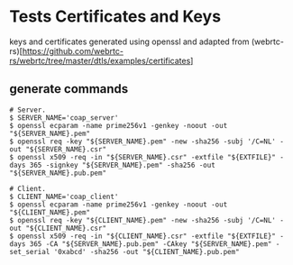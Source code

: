 # Tests Certificates and Keys
keys and certificates generated using openssl and adapted from (webrtc-rs)[https://github.com/webrtc-rs/webrtc/tree/master/dtls/examples/certificates]

## generate commands
```shell
# Server.
$ SERVER_NAME='coap_server'
$ openssl ecparam -name prime256v1 -genkey -noout -out "${SERVER_NAME}.pem"
$ openssl req -key "${SERVER_NAME}.pem" -new -sha256 -subj '/C=NL' -out "${SERVER_NAME}.csr"
$ openssl x509 -req -in "${SERVER_NAME}.csr" -extfile "${EXTFILE}" -days 365 -signkey "${SERVER_NAME}.pem" -sha256 -out "${SERVER_NAME}.pub.pem"

# Client.
$ CLIENT_NAME='coap_client'
$ openssl ecparam -name prime256v1 -genkey -noout -out "${CLIENT_NAME}.pem"
$ openssl req -key "${CLIENT_NAME}.pem" -new -sha256 -subj '/C=NL' -out "${CLIENT_NAME}.csr"
$ openssl x509 -req -in "${CLIENT_NAME}.csr" -extfile "${EXTFILE}" -days 365 -CA "${SERVER_NAME}.pub.pem" -CAkey "${SERVER_NAME}.pem" -set_serial '0xabcd' -sha256 -out "${CLIENT_NAME}.pub.pem"
```
